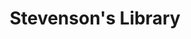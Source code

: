 ---
layout: place
title: "Stevenson's Library"
permalink: /hawaii/koloa/stevenson-s-library.html
stateAbbr: HI
stateName: Hawaii
cityName: Koloa
place_id: ChIJG0L6q40aB3wRWOZUozVhOOc
photos:
  - name: >-
      places/ChIJG0L6q40aB3wRWOZUozVhOOc/photos/AeeoHcJb7ItA7Z20JTIOXJ_AGo919O9xHg1-mUPlFgAWyMPw5jG4x5C9LWLs1IMlvMAc3PZFyc1w_Ka9P5ZeQ6XGa-8uaMi1BrD82Y-oKW4c2H5CBs53MwmMN4lkqw6MuklCXg10VQ28WMx5p1FBxqRcBFqHWo4vYA23OiE5_Y8zJgVClacplc0RRS16igfFlzFfTUwZO6y8kdCJXDLP1v5iG5jrvRxdzh2sSIZyqomcSS1oey49HEnNzrp-wPMkzlMbagzCV7WAXY-ELDpTbzVYs9SGmM-0VZOwEPITvsiRA5a0jw
    widthPx: 2240
    heightPx: 3312
    authorAttributions:
      - displayName: Stevenson's Library
        uri: https://maps.google.com/maps/contrib/114169675291023097589
        photoUri: >-
          https://lh3.googleusercontent.com/a-/ALV-UjXmmrQD7gUsa-Z6HpJqHvPJOuH3oDrum9tNC36MZEb6ibQu4LI=s100-p-k-no-mo
    flagContentUri: >-
      https://www.google.com/local/imagery/report/?cb_client=maps_api_places.places_api&image_key=!1e10!2sAF1QipNy3B2fgpa0I9N6kSCNj66d5yKe4T3gQIv6Ft4j&hl=en-US
    googleMapsUri: >-
      https://www.google.com/maps/place//data=!3m4!1e2!3m2!1sAF1QipNy3B2fgpa0I9N6kSCNj66d5yKe4T3gQIv6Ft4j!2e10!4m2!3m1!1s0x7c071a8dabfa421b:0xe7386135a354e658
  - name: >-
      places/ChIJG0L6q40aB3wRWOZUozVhOOc/photos/AeeoHcKWuZIc_sZHD2_HsUm5CJViQ7YQbZpO6xVdpoTnYtXDzeLH_E6vC1I4mpnnK4AxNzvN03g5c9vJPdzTokxm8jzCLRflmG39l3ySuQUqixKzo9xeHiqrQ6le3YT2yb0Pt-qyyDYPhI1idMulENWsNMV3pECyhvqI_F730ewQhx5DAum4eWe58fZaATlvBK1toFk2xZci7uY--k8EhnqMAz9BaEyoMAvpS1suDrdAUtgWsJPkSdeP9GhhO2qat-aFOL2LdE8XgoCkqLpt-SgpqPsylpV7hJSg5qN95sdOJAzaRSmjn8PBVy3u3XVQaOOtNPjyGecbzg27UYmEllkc6mIwLwW2KCCtRIHRNsQlqvi2C5lmH5tcX0QRecP_Y7m47lMXVpUwHe_cGhutLMe_krSiyJuhsByLggw37cG0A7aq2w
    widthPx: 4000
    heightPx: 2252
    authorAttributions:
      - displayName: Peter Bissonnette
        uri: https://maps.google.com/maps/contrib/107107836496489223649
        photoUri: >-
          https://lh3.googleusercontent.com/a/ACg8ocJ5XDdNRe8xE4fvvtD-XyGsxBE3mazzd8RSj4Q7ouKgU2I0pg=s100-p-k-no-mo
    flagContentUri: >-
      https://www.google.com/local/imagery/report/?cb_client=maps_api_places.places_api&image_key=!1e10!2sCIHM0ogKEICAgMDA9e2WZg&hl=en-US
    googleMapsUri: >-
      https://www.google.com/maps/place//data=!3m4!1e2!3m2!1sCIHM0ogKEICAgMDA9e2WZg!2e10!4m2!3m1!1s0x7c071a8dabfa421b:0xe7386135a354e658
  - name: >-
      places/ChIJG0L6q40aB3wRWOZUozVhOOc/photos/AeeoHcLeZHshSW62R--itCQFZ-v4viUS7w_Z00uQCr3QkMpO9VjxdIQ-yFerCGJM2VguM2EFdvjAA6vZ7GlK-_n_wUM3n547_UdQkwXTcYfMT94LHRBVS1AS2zCXQern4JH8v_dT2NJY1o80VKxKGZ-r6YBc9aFXa56zEahgUHgt7LshB-8Q79bny3moAg-pCOzC_3LmdwDePWw8lkBDKU5ZY7U_2Pvcq4fCFNztgFzn6QiWOx_ILs4NGp4_Epqs4q6XJo5MZ1nmJIzombqpvhTfV_MSla0CFCu0kX5IrjVDSQKgFlqE5clbhalwTdcZVyDK-4d5JtDy7WsfhBUkAZvPRwHh-6qovzRLBwjA7xxZwjObPeotOZcffD1KLWzJ-P4wdg36FnV3uCu10wd4D2IlkCQNAd2c7GWsB4_LzoYORJw
    widthPx: 4800
    heightPx: 3600
    authorAttributions:
      - displayName: Alice Ma
        uri: https://maps.google.com/maps/contrib/105434734199009690165
        photoUri: >-
          https://lh3.googleusercontent.com/a-/ALV-UjVCMvHeOIFkzIW2zmbYDQhONPgbOxlcIy31wuxP4Aom_i6eyJg=s100-p-k-no-mo
    flagContentUri: >-
      https://www.google.com/local/imagery/report/?cb_client=maps_api_places.places_api&image_key=!1e10!2sCIHM0ogKEICAgICH6viacQ&hl=en-US
    googleMapsUri: >-
      https://www.google.com/maps/place//data=!3m4!1e2!3m2!1sCIHM0ogKEICAgICH6viacQ!2e10!4m2!3m1!1s0x7c071a8dabfa421b:0xe7386135a354e658
  - name: >-
      places/ChIJG0L6q40aB3wRWOZUozVhOOc/photos/AeeoHcIcNipAngmVoiApT-AC6lrMUHruZVp-tEHvoWn53r_2ZdaVDBf6K5t2DAstmGcXwYyUBrOmu3zJ3nmF0svKCXSJkUQq595qH2hYIPYOsUV5sutQCWLHBAVqcf4KJiNU_VU0vgP-Xor6fEHxqk3W9nKDd6Ml_kg64s6gm2TTB8dJS5k83Xo_ho-qBucdC-cmvTxJT458mhTeYHDKqKuc-Dv9f2h12ywqQkzKL75kCnnhl5ctqlly0x06K_y4SFs_tQJkKHlX-oNU9tnprdcRahiSRrtR1oGJ6ddwKU3E2thp0Gq6QQtuwxJvAanS3_EiInIQf8hCh9TMWoWsRMqgQZrNkT75SFOrG0qll7wr5D0-GLb1Yx9PGp1h7a1cz0gmFE5Q6D1lbWLqKH8VhrV_J7SLhBMIBqrHMPYS4887_Jh_fWpV
    widthPx: 3024
    heightPx: 4032
    authorAttributions:
      - displayName: subhrajit saha
        uri: https://maps.google.com/maps/contrib/112703359809944514889
        photoUri: >-
          https://lh3.googleusercontent.com/a-/ALV-UjW3pF-a2iQYlUir9v-gBP8zKd6cB4qWi0mbWtnqQzTG-hMNg6pS=s100-p-k-no-mo
    flagContentUri: >-
      https://www.google.com/local/imagery/report/?cb_client=maps_api_places.places_api&image_key=!1e10!2sCIHM0ogKEICAgMCwzv6w8wE&hl=en-US
    googleMapsUri: >-
      https://www.google.com/maps/place//data=!3m4!1e2!3m2!1sCIHM0ogKEICAgMCwzv6w8wE!2e10!4m2!3m1!1s0x7c071a8dabfa421b:0xe7386135a354e658
  - name: >-
      places/ChIJG0L6q40aB3wRWOZUozVhOOc/photos/AeeoHcJUQTEnz95oIuytEDO0EN2mSMUGvwuTq1iyz1_lkZf694zRZdBTZk64sBtLHBFmz3wmvwvsUs8E-RTpTk0_WtRNIGKPmEUQ4SXxutTeJoZB-QSolO9u8GBTbafQpnaOFnbc5II5UOVkGf8ELASVEO5jlx6zfIksStpq4uACDsj6S-59F7sXN0JDabK_CXyO8xFP7za95WxAbzXSWH7Fhgc2ysfuIZTFwNlyVFc2WgzhyKLFbjEp5v7HrTatPEpz-Ba3X4LNeJR40frtOI77h_9AN2r2Va6r1p9Nk92DZduL5QEGdIJ8OfIZrfCen2t27Ah9-o-vt4Et244YoHupdFwg71WQQRkxYi4-tnjRhLX1XNfaTMR2z8QAuzbWiBpb_5GPpesLZ1HUBL7iu_g4292gqEOjrt_o255sjnpt93tCDikN
    widthPx: 4055
    heightPx: 3053
    authorAttributions:
      - displayName: Yao Wong
        uri: https://maps.google.com/maps/contrib/103449363440725061249
        photoUri: >-
          https://lh3.googleusercontent.com/a-/ALV-UjVAB6auIe4dWRPVOEfQAk_AGsp1m4noy3hEo5i1SMO6PjFo2nGNHg=s100-p-k-no-mo
    flagContentUri: >-
      https://www.google.com/local/imagery/report/?cb_client=maps_api_places.places_api&image_key=!1e10!2sCIHM0ogKEICAgICfpJiljQE&hl=en-US
    googleMapsUri: >-
      https://www.google.com/maps/place//data=!3m4!1e2!3m2!1sCIHM0ogKEICAgICfpJiljQE!2e10!4m2!3m1!1s0x7c071a8dabfa421b:0xe7386135a354e658
  - name: >-
      places/ChIJG0L6q40aB3wRWOZUozVhOOc/photos/AeeoHcKBuVmB1lY0ysJvAvR-TwrK44QphVFeaCVPEUQZth5a8GHsUR1SbhuBvw-cbXaNNyRuFSd3MHY3KaXgEe8AXaXBfhR82a4MIG24sR3HxMEXE72jILeIXLVidgrqLyZLtyImh47ka01thhXx0KGjoQj5mD-6CZUPdgUkmQPD3J75z4Sre5-NeZNv7bh9YpTh90PW_2MFHNvH07vrDCFmBmrhlyarevtcX97k_7OseqD5w5nMxoRIwS9xwH6rOOrR6GL7xXS2S5EpXa16HDZboQoX7WcBNvPzH-ImVt8hST4jvbMoN4kMXuqHWPMpPXB3dMpRCWpwQ99EeNbEQk7_8O_1BxKJbF4NbvprA14Gul70Y5vKDzsIn5ej1QS33nDExUGg5EW9zXlpANjZ7-H93lCCEOiUJMnWn1IugPRpsWo0Ag
    widthPx: 4080
    heightPx: 2722
    authorAttributions:
      - displayName: Yao Wong
        uri: https://maps.google.com/maps/contrib/103449363440725061249
        photoUri: >-
          https://lh3.googleusercontent.com/a-/ALV-UjVAB6auIe4dWRPVOEfQAk_AGsp1m4noy3hEo5i1SMO6PjFo2nGNHg=s100-p-k-no-mo
    flagContentUri: >-
      https://www.google.com/local/imagery/report/?cb_client=maps_api_places.places_api&image_key=!1e10!2sCIHM0ogKEICAgICfpJjTFw&hl=en-US
    googleMapsUri: >-
      https://www.google.com/maps/place//data=!3m4!1e2!3m2!1sCIHM0ogKEICAgICfpJjTFw!2e10!4m2!3m1!1s0x7c071a8dabfa421b:0xe7386135a354e658
  - name: >-
      places/ChIJG0L6q40aB3wRWOZUozVhOOc/photos/AeeoHcKYZAL3zha7WU8WGh-VTAjErhU8jPOVk86-Ovbd2IBXk5D7YsC2mN4dx2SnP8lWfqc7eQOQKuioj-yNjRLx02Kwpfz3LWL20xRNaZqmStogmn04H0OIWH2yor_q5WaYsmf69x08dT_FCVwQVlKJFL9uKvcBxLD_nHVfxc0PwrLiMyJAcrO-AoHNYV6fX-XJ4ykHXRZ3vt0buSOjG1LLrg4Iz1r3R5Xeamt7ndzgoRk3-0YYJumQd8FiDQMMe8dcwLUZjWk2yXHhX0TTiLayt6U-kwZE3PoDwbC8b0jKxufPJnZ8mmR3-yoaFRJuiz60ofhMUefzR07YskLc1T4r_FfSsbshJf18kFmolg0jL6B8EAkOkPNdZBVlkEKPXH-fTVIb1UsCX1rL-n5CfFauK6g_9i6DFYW0Kr70mi04FhkcWA
    widthPx: 4032
    heightPx: 2268
    authorAttributions:
      - displayName: Michelle Funai
        uri: https://maps.google.com/maps/contrib/117896388873255163431
        photoUri: >-
          https://lh3.googleusercontent.com/a-/ALV-UjVcBg7C-4ifGIss4_tgeFvFhi1JZ84_e0D3WLbey8W8Auva_FAP1w=s100-p-k-no-mo
    flagContentUri: >-
      https://www.google.com/local/imagery/report/?cb_client=maps_api_places.places_api&image_key=!1e10!2sCIHM0ogKEICAgIDr37KJBA&hl=en-US
    googleMapsUri: >-
      https://www.google.com/maps/place//data=!3m4!1e2!3m2!1sCIHM0ogKEICAgIDr37KJBA!2e10!4m2!3m1!1s0x7c071a8dabfa421b:0xe7386135a354e658
  - name: >-
      places/ChIJG0L6q40aB3wRWOZUozVhOOc/photos/AeeoHcJHi50Z3CRj8TUmJVbsI5HRRwGBRAJZE6FIkAN788QWH5LX5Fmfl1raJh75YO8nkLLTV233mI8-4SgX6HUjve9avXkjpxHjN166eRU-XiuFV8eUail_hlWS4xk_U1KK9u9hZLabqhTY3eRZ1Yz5eWlvrP9FMwRgX3gqU8kI74T1A0kB1M05J7uAC_nT3sDjjmgtF4r3TXE-KjCqGnfRBnSQ3k_VRBQB9dEF5KYP_FlwgSPOgMXAV6A7WgvS2jq8WVHyI5KDt8uE96q_xnl1zrzKzot1Su6P7CG5fxM-DoszfU-l4xNSZNSJ63Bu6rYTuM3tCH2xoHPFLqPjjCgcJxMQ373lwECzyUpC5j3S0amqMd1smQmmaGKVxZtqwd2Ltf35BvtsVkiN9gsYY8724vqwb1hdYswbGuRO8jPNS4A
    widthPx: 4032
    heightPx: 2268
    authorAttributions:
      - displayName: Michelle Funai
        uri: https://maps.google.com/maps/contrib/117896388873255163431
        photoUri: >-
          https://lh3.googleusercontent.com/a-/ALV-UjVcBg7C-4ifGIss4_tgeFvFhi1JZ84_e0D3WLbey8W8Auva_FAP1w=s100-p-k-no-mo
    flagContentUri: >-
      https://www.google.com/local/imagery/report/?cb_client=maps_api_places.places_api&image_key=!1e10!2sCIHM0ogKEICAgIDr37KcAg&hl=en-US
    googleMapsUri: >-
      https://www.google.com/maps/place//data=!3m4!1e2!3m2!1sCIHM0ogKEICAgIDr37KcAg!2e10!4m2!3m1!1s0x7c071a8dabfa421b:0xe7386135a354e658
  - name: >-
      places/ChIJG0L6q40aB3wRWOZUozVhOOc/photos/AeeoHcIqLskbOFdIdfmSojMRNkLwasSVBrum_rN7IIJtkJgNwJgB3dXFsH3c8F92ouuZzMDR05ryy5C72kbUY54GpFWaQTocx659yz3YPwZmw68LNKzUXce4J7G-BH7xIfaHIVvYTZ45fTfNpWLp57B7PZ9hlAM4-32g4u9lOY_eEoRU3Cf_Y7f_zfRQmQws6BMmH7Or25fkCX1uKpTKIti0aFPOLQc45QbWqAY1hF1br4t-1-8IYoKrGx_NZjrZsS_GJ7PRHawRO3kl0pEICcz7BBVG1AhNBnUmoiwGpgCpN8BsCOlVLLRQdXZm4bZ8UbUxAsEBp1nwzHI3EfeXXS6ff9zalAC9ZbMu0B1OAwjA4Fzmi8Ux0CifdXQhZJ_vTVRyIQ3xhYWbqrOXEBG19OPRD7jMEWgTknoHrIwJQZKqZLbXqjBV
    widthPx: 4080
    heightPx: 3072
    authorAttributions:
      - displayName: Chris Kindelspire
        uri: https://maps.google.com/maps/contrib/100098930598610373958
        photoUri: >-
          https://lh3.googleusercontent.com/a-/ALV-UjW7mu_VFtCDAIYVX6uGBPh5sbOSm91qtq_pfSWGvRJGoIMuSaXQhQ=s100-p-k-no-mo
    flagContentUri: >-
      https://www.google.com/local/imagery/report/?cb_client=maps_api_places.places_api&image_key=!1e10!2sCIHM0ogKEICAgIDHqNXPmgE&hl=en-US
    googleMapsUri: >-
      https://www.google.com/maps/place//data=!3m4!1e2!3m2!1sCIHM0ogKEICAgIDHqNXPmgE!2e10!4m2!3m1!1s0x7c071a8dabfa421b:0xe7386135a354e658
  - name: >-
      places/ChIJG0L6q40aB3wRWOZUozVhOOc/photos/AeeoHcL-UCgZFZ1yxSW3fbwZw5daqTmI71PN3oGvzuHhWOCAXHjSm-bu-_qGMl-1lvwZF5OHu0pgdpz1yGiBUaixIWUmD3koZZHxrD3c-0tYc1lvzxZfzUtgXHPp2WiANH7IDHQGxUoL2ZkJ8yOQA-v_CXlBopTsqMBCsZdpLJNiZrfB10xLxUgzKPSkXa7HMPnAdesVXZm_3Jx1pbAZgo2sr58uhRbJOHLTPIHHfVCtRLAHlxa_96VcsKhviFSesGw3EwtHbPzmkGZevR36uo7e5yefvz7P5Xxs0PmZynxcxKuJt2m-pF3Y8MEoOZ5aFmjq2kqCR9gCZuMPAWzXdX0JcPHC7yBRsctC7pvP3lPUx4fY-r5mxxK5YBNSmhjlP_ZfcTj7T6mXqTLtOGEkvKsbMWoshvJLqA1Pb8--ce4qkwbNTjQ
    widthPx: 3000
    heightPx: 4000
    authorAttributions:
      - displayName: Borys Boyko
        uri: https://maps.google.com/maps/contrib/101059043870070393844
        photoUri: >-
          https://lh3.googleusercontent.com/a-/ALV-UjX_EpaBXLXaTzkizw3nmB3hWS4fmQ9Ek2BLLECez7UZeSz-ZzEEUA=s100-p-k-no-mo
    flagContentUri: >-
      https://www.google.com/local/imagery/report/?cb_client=maps_api_places.places_api&image_key=!1e10!2sCIHM0ogKEICAgIDx5Myv1wE&hl=en-US
    googleMapsUri: >-
      https://www.google.com/maps/place//data=!3m4!1e2!3m2!1sCIHM0ogKEICAgIDx5Myv1wE!2e10!4m2!3m1!1s0x7c071a8dabfa421b:0xe7386135a354e658
address: 1571 Poipu Rd, Koloa, HI 96756, USA
street: 1571 Poipu Rd
city: Koloa
state: HI
zip: '96756'
country: USA
neighborhood: Poipu
latitude: '21.875780'
longitude: '-159.439025'
accessibility_options:
  wheelchairAccessibleParking: true
  wheelchairAccessibleEntrance: true
  wheelchairAccessibleRestroom: true
business_status: OPERATIONAL
name: Stevenson's Library
google_maps_links:
  directionsUri: >-
    https://www.google.com/maps/dir//''/data=!4m7!4m6!1m1!4e2!1m2!1m1!1s0x7c071a8dabfa421b:0xe7386135a354e658!3e0
  placeUri: https://maps.google.com/?cid=16661173704458561112
  writeAReviewUri: >-
    https://www.google.com/maps/place//data=!4m3!3m2!1s0x7c071a8dabfa421b:0xe7386135a354e658!12e1
  reviewsUri: >-
    https://www.google.com/maps/place//data=!4m4!3m3!1s0x7c071a8dabfa421b:0xe7386135a354e658!9m1!1b1
  photosUri: >-
    https://www.google.com/maps/place//data=!4m3!3m2!1s0x7c071a8dabfa421b:0xe7386135a354e658!10e5
primary_type: Bar
opening_hours:
  regular: null
  current: null
secondary_opening_hours:
  regular:
    weekdayDescriptions: null
    type: null
  current:
    weekdayDescriptions: null
    type: null
phone: (808) 742-1234
price_level: PRICE_LEVEL_EXPENSIVE
price_range: $50 &ndash; $100
rating: '4.4'
rating_count: 423
website: >-
  https://www.hyatt.com/en-US/hotel/hawaii/grand-hyatt-kauai-resort-and-spa/kauai/dining
description: null
reviews: null
parking_options: null
payment_options: null
allow_dogs: null
curbside_pickup: null
delivery: null
dine_in: null
good_for_children: null
good_for_groups: null
good_for_sports: null
live_music: null
menu_for_children: null
outdoor_seating: null
reservable: null
restroom: null
serves_beer: null
serves_breakfast: null
serves_brunch: null
serves_cocktails: null
serves_coffee: null
serves_dinner: null
serves_dessert: null
serves_lunch: null
serves_vegetarian_food: null
serves_wine: null
takeout: null

---